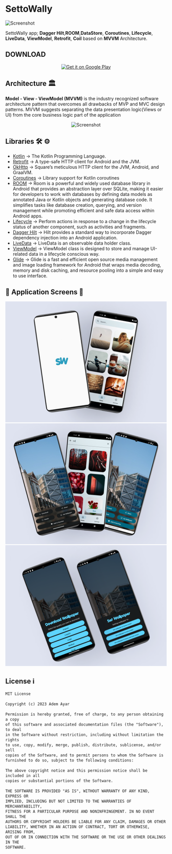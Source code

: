 # SettoWally

![Screenshot](https://c0.wallpaperflare.com/preview/260/841/181/concept-development-device-flat.jpg)

SettoWally app; **Dagger Hilt**,**ROOM**,**DataStore**, **Coroutines**, **Lifecycle**, **LiveData**, **ViewModel**, **Retrofit**, **Coil** based on **MVVM** Architecture.

## DOWNLOAD 

<div align=center>

[![Get it on Google Play](https://play.google.com/intl/en_us/badges/images/badge_new.png)](https://play.google.com/store/apps/details?id=com.settowally.settowally&hl=tr&gl=US)

</div>

## Architecture 🏛

**Model - View - ViewModel (MVVM)** is the industry recognized software architecture pattern that overcomes all drawbacks of MVP and MVC design patterns. MVVM suggests separating the data presentation logic(Views or UI) from the core business logic part of the application

<div align = center>
  
![Screenshot](https://androidwave.com/wp-content/uploads/2019/05/mvvm-architecture-app-in-android.png)

</div>

## Libraries 🛠 ⚙️
- [Kotlin](https://github.com/JetBrains/kotlin) -> The Kotlin Programming Language.
- [Retrofit](https://github.com/square/retrofit) -> A type-safe HTTP client for Android and the JVM.
- [OkHttp](https://github.com/square/okhttp) -> Square’s meticulous HTTP client for the JVM, Android, and GraalVM.
- [Coroutines](https://github.com/Kotlin/kotlinx.coroutines) -> Library support for Kotlin coroutines
- [ROOM](https://developer.android.com/training/data-storage/room) -> Room is a powerful and widely used database library in Android that provides an abstraction layer over SQLite, making it easier for developers to work with databases by defining data models as annotated Java or Kotlin objects and generating database code. It simplifies tasks like database creation, querying, and version management while promoting efficient and safe data access within Android apps.
- [Lifecycle](https://developer.android.com/jetpack/androidx/releases/lifecycle) -> Perform actions in response to a change in the lifecycle status of another component, such as activities and fragments.
- [Dagger Hilt](https://developer.android.com/training/dependency-injection/hilt-android) -> Hilt provides a standard way to incorporate Dagger dependency injection into an Android application.
- [LiveData](https://developer.android.com/topic/libraries/architecture/livedata) -> LiveData is an observable data holder class.
- [ViewModel](https://developer.android.com/topic/libraries/architecture/viewmodel) -> ViewModel class is designed to store and manage UI-related data in a lifecycle conscious way.
- [Glide](https://github.com/bumptech/glide) -> Glide is a fast and efficient open source media management and image loading framework for Android that wraps media decoding, memory and disk caching, and resource pooling into a simple and easy to use interface.

## 📱 Application Screens 📸

<img src="https://github.com/AAyar94/SettoWally_Kotlin/blob/master/raw/SettoWallyFrame1.png"/>
<img src="https://github.com/AAyar94/SettoWally_Kotlin/blob/master/raw/SettoWallyFrame2.png"/>
<img src="https://github.com/AAyar94/SettoWally_Kotlin/blob/master/raw/SettoWallyFrame3.png"/>



## License ℹ️
```
MIT License

Copyright (c) 2023 Adem Ayar

Permission is hereby granted, free of charge, to any person obtaining a copy
of this software and associated documentation files (the "Software"), to deal
in the Software without restriction, including without limitation the rights
to use, copy, modify, merge, publish, distribute, sublicense, and/or sell
copies of the Software, and to permit persons to whom the Software is
furnished to do so, subject to the following conditions:

The above copyright notice and this permission notice shall be included in all
copies or substantial portions of the Software.

THE SOFTWARE IS PROVIDED "AS IS", WITHOUT WARRANTY OF ANY KIND, EXPRESS OR
IMPLIED, INCLUDING BUT NOT LIMITED TO THE WARRANTIES OF MERCHANTABILITY,
FITNESS FOR A PARTICULAR PURPOSE AND NONINFRINGEMENT. IN NO EVENT SHALL THE
AUTHORS OR COPYRIGHT HOLDERS BE LIABLE FOR ANY CLAIM, DAMAGES OR OTHER
LIABILITY, WHETHER IN AN ACTION OF CONTRACT, TORT OR OTHERWISE, ARISING FROM,
OUT OF OR IN CONNECTION WITH THE SOFTWARE OR THE USE OR OTHER DEALINGS IN THE
SOFTWARE.
```
